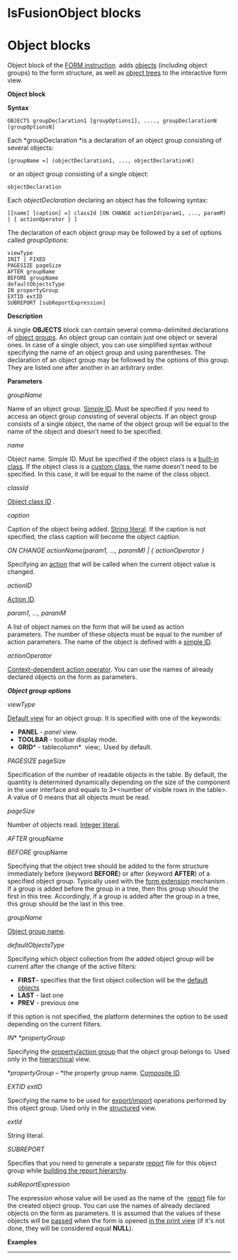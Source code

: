 # lsFusionObject blocks

# Object blocks

Object block of the [FORM instruction](FORM_instruction.md)  adds [objects](#Objectblocks-objects) (including object groups) to the form structure, as well as [object trees](#Objectblocks-tree) to the interactive form view.

**Object block**

**Syntax**

    OBJECTS groupDeclaration1 [groupOptions1], ...., groupDeclarationN [groupOptionsN]

Each *groupDeclaration *is a declaration of an object group consisting of several objects:

    [groupName =] (objectDeclaration1, ..., objectDeclarationK)

 or an object group consisting of a single object:

    objectDeclaration

Each *objectDeclaration* declaring an object has the following syntax:

    [[name] [caption] =] classId [ON CHANGE actionId(param1, ..., paramM) | { actionOperator } ]

The declaration of each object group may be followed by a set of options called *groupOptions*:

    viewType
    INIT | FIXED
    PAGESIZE pageSize 
    AFTER groupName
    BEFORE groupName
    defaultObjectsType
    IN propertyGroup
    EXTID extID
    SUBREPORT [subReportExpression]

**Description**

A single **OBJECTS** block can contain several comma-delimited declarations of [object groups](Interactive-view_1573071.html#Interactiveview-objects). An object group can contain just one object or several ones. In case of a single object, you can use simplified syntax without specifying the name of an object group and using parentheses. The declaration of an object group may be followed by the options of this group. They are listed one after another in an arbitrary order.

**Parameters**

*groupName*

Name of an object group. [Simple ID](IDs_1573053.html#IDs-id). Must be specified if you need to access an object group consisting of several objects. If an object group consists of a single object, the name of the object group will be equal to the name of the object and doesn't need to be specified.

*name*

Object name. Simple ID. Must be specified if the object class is a [built-in class](Built-in_classes.md). If the object class is a [custom class](User_classes.md), the name doesn't need to be specified. In this case, it will be equal to the name of the class object. 

*classId*

[Object class ID](IDs_1573053.html#IDs-classid) . 

*caption*

Caption of the object being added. [String literal](Literals_35521071.html#Literals-strliteral). If the caption is not specified, the class caption will become the object caption.

*ON CHANGE actionName(param1, ..., paramM) | { actionOperator }*

Specifying an [action](Actions.md) that will be called when the current object value is changed.

*actionID*

[Action ID](IDs_1573053.html#IDs-propertyid).

*param1, ..., paramM*

A list of object names on the form that will be used as action parameters. The number of these objects must be equal to the number of action parameters. The name of the object is defined with a [simple ID](IDs_1573053.html#IDs-id-Идентификаторы-id).

*actionOperator*

[Context-dependent action operator](Action-operator_36307157.html#Actionoperator-contextdependent). You can use the names of already declared objects on the form as parameters.

***Object group options***

*viewType*

[Default view](Interactive-view_1573071.html#Interactiveview-defaultPropertyView) for an object group. It is specified with one of the keywords:

-   **PANEL** - *panel* view.
-   **TOOLBAR** - toolbar display mode.
-   **GRID*** - tablecolumn*  view;. Used by default.

*PAGESIZE* pageSize

Specification of the number of readable objects in the table. By default, the quantity is determined dynamically depending on the size of the component in the user interface and equals to 3\*&lt;number of visible rows in the table&gt;. A value of 0 means that all objects must be read.

*pageSize*

Number of objects read. [Integer literal](Literals_35521071.html#Literals-intliteral).

*AFTER* groupName

*BEFORE* groupName

Specifying that the object tree should be added to the form structure immediately before (keyword **BEFORE**) or after (keyword **AFTER**) of a specified object group. Typically used with the [form extension](Form_extension.md) mechanism . If a group is added before the group in a tree, then this group should the first in this tree. Accordingly, if a group is added after the group in a tree, this group should be the last in this tree.

*groupName*

[Object group name](#Objectblocks-groupName). 

*defaultObjectsType*

Specifying which object collection from the added object group will be current after the change of the active filters:

-   **FIRST**– specifies that the first object collection will be the [default objects](Interactive-view_1573071.html#Interactiveview-defaultobject)
-   **LAST** - last one
-   **PREV** - previous one

If this option is not specified, the platform determines the option to be used depending on the current filters.

*IN** **propertyGroup*

Specifying the [property/action group](Groups_of_properties_and_actions.md) that the object group belongs to. Used only in the [hierarchical](Structured-view_29884537.html#Structuredview-hierarchy) view.

**propertyGroup* – *the property group name. [Composite ID](IDs_1573053.html#IDs-cid).

*EXTID extID*

Specifying the name to be used for [export/import](Structured-view_29884537.html#Structuredview-extid) operations performed by this object group. Used only in the [structured](Structured_view.md) view.

*extId*

String literal.

*SUBREPORT*

Specifies that you need to generate a separate [report](Print_view.md) file for this object group while [building the report hierarchy](Print-view_1573073.html#Printview-buildhierarchy).

*subReportExpression*

The expression whose value will be used as the name of the  [report](Print_view.md) file for the created object group. You can use the names of already declared objects on the form as parameters. It is assumed that the values of these objects will be [passed](Open-form_3014672.html#Openform-params) when the form is opened [in the print view](In_a_print_view_PRINT_.md) (if it's not done, they will be considered equal **NULL**).

**Examples**

****************



  

